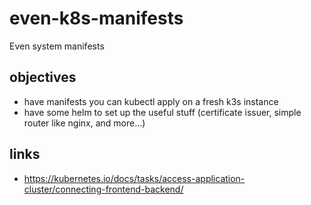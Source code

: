 # even-k8s-manifests

Even system manifests

## objectives

- have manifests you can kubectl apply on a fresh k3s instance
- have some helm to set up the useful stuff (certificate issuer, simple router like nginx, and more...)

## links

- https://kubernetes.io/docs/tasks/access-application-cluster/connecting-frontend-backend/
